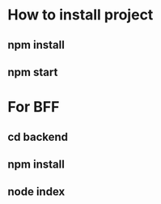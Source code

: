 # How to install project

## npm install
## npm start

# For BFF
## cd backend
## npm install 
## node index
